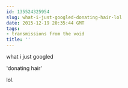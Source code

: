 ```yaml
---
id: 135524325954
slug: what-i-just-googled-donating-hair-lol
date: 2015-12-19 20:35:44 GMT
tags:
- transmissions from the void
title: ''
---
```


what i just googled

'donating hair'

lol.
